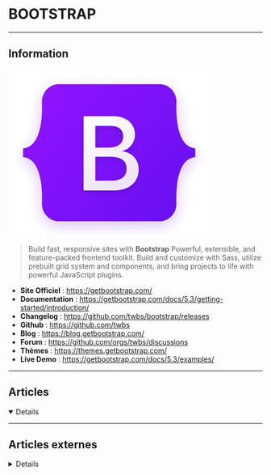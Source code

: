 # BOOTSTRAP
----

## <i class="fa-solid fa-hashtag"></i> Information

![Logo](../../_media/developpement/css/bootstrap-logo-shadow.png ':size=250 :no-zoom')


> <i class="fa-solid fa-quote-left"></i> Build fast, responsive sites with **Bootstrap**
Powerful, extensible, and feature-packed frontend toolkit. Build and customize with Sass, utilize prebuilt grid system and components, and bring projects to life with powerful JavaScript plugins. <i class="fa-solid fa-quote-left fa-rotate-180"></i>


- <i class="fa-solid fa-globe"></i> **Site Officiel** : https://getbootstrap.com/
- <i class="fa-solid fa-book"></i> **Documentation** : https://getbootstrap.com/docs/5.3/getting-started/introduction/
- <i class="fa-solid fa-file-circle-question"></i> **Changelog** : https://github.com/twbs/bootstrap/releases
- <i class="fa-brands fa-github"></i> **Github** : https://github.com/twbs
- <i class="fab fa-blogger-b"></i> **Blog** : https://blog.getbootstrap.com/
- <i class="fas fa-comments"></i> **Forum** : https://github.com/orgs/twbs/discussions
- <i class="far fa-calendar-alt"></i> **Thèmes** : https://themes.getbootstrap.com/ 
- <i class="far fa-calendar-alt"></i> **Live Demo** : https://getbootstrap.com/docs/5.3/examples/

---

## <i class="fa-regular fa-newspaper"></i> Articles

<details open>

</details>

---

## <i class="fa-solid fa-glasses"></i> Articles externes

<details>

- [Bootstrap and its Features](https://dzone.com/articles/bootstrap-and-its-features)
- [Bootstrap 4 Objects, Components, Flexbox, and Layout](https://hub.packtpub.com/bootstrap-4-objects-components-flexbox-and-layout/)
- [Get ready for Bootstrap v4.1; Web developers to strap up their boots](https://hub.packtpub.com/get-ready-for-bootstrap-v4-1-web-developers-to-strap-up-their-boots/)
- [How to use Bootstrap grid system for responsive website design?](https://hub.packtpub.com/bootstrap-grid-system-responsive-website/)

</details>